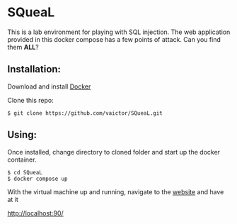 SQueaL
======

This is a lab environment for playing with SQL injection. The web application
provided in this docker compose has a few points of attack. Can you find them
**ALL**?

Installation:
-------------

Download and install [Docker](https://www.docker.com/products/docker-desktop/)

Clone this repo:

	$ git clone https://github.com/vaictor/SQueaL.git

Using:
------

Once installed, change directory  to cloned folder and start up the docker container.

	$ cd SQueaL
	$ docker compose up

With the virtual machine up and running, navigate to the
[website](http://localhost:90/) and have at it

[http://localhost:90/](http://localhost:90/)